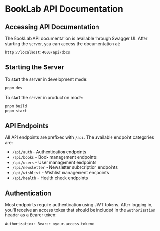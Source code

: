 # BookLab API Documentation

## Accessing API Documentation

The BookLab API documentation is available through Swagger UI. After starting the server, you can access the documentation at:

```
http://localhost:4000/api/docs
```

## Starting the Server

To start the server in development mode:

```bash
pnpm dev
```

To start the server in production mode:

```bash
pnpm build
pnpm start
```

## API Endpoints

All API endpoints are prefixed with `/api`. The available endpoint categories are:

- `/api/auth` - Authentication endpoints
- `/api/books` - Book management endpoints
- `/api/users` - User management endpoints
- `/api/newsletter` - Newsletter subscription endpoints
- `/api/wishlist` - Wishlist management endpoints
- `/api/health` - Health check endpoints

## Authentication

Most endpoints require authentication using JWT tokens. After logging in, you'll receive an access token that should be included in the `Authorization` header as a Bearer token:

```
Authorization: Bearer <your-access-token>
```
